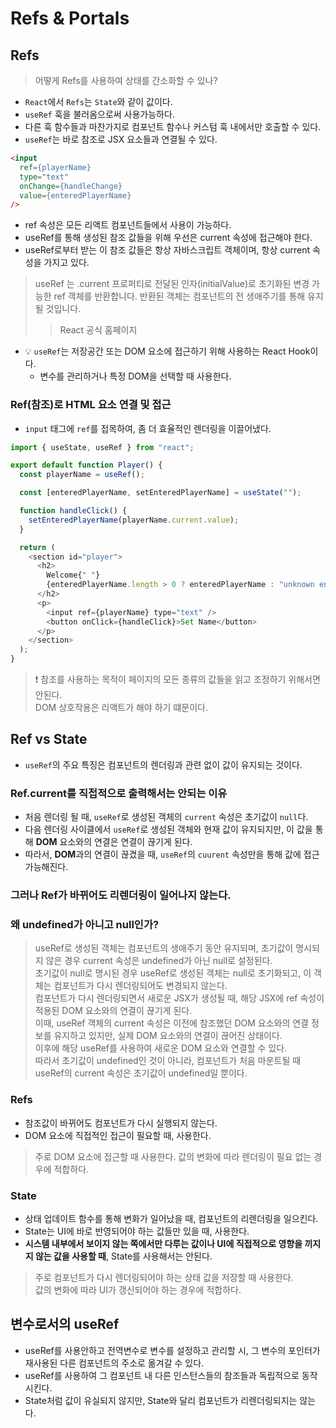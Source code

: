 # Refs & Portals

## Refs

> 어떻게 Refs를 사용하여 상태를 간소화할 수 있나?
- `React`에서 `Refs`는 `State`와 같이 값이다.
- `useRef` 훅을 불러옴으로써 사용가능하다.
- 다른 훅 함수들과 마찬가지로 컴포넌트 함수나 커스텀 훅 내에서만 호출할 수 있다.
- `useRef`는 바로 참조로 JSX 요소들과 연결될 수 있다.
  
```html
<input
  ref={playerName}
  type="text"
  onChange={handleChange}
  value={enteredPlayerName}
/>
```

- ref 속성은 모든 리액트 컴포넌트들에서 사용이 가능하다.
- useRef를 통해 생성된 참조 값들을 위해 우선은 current 속성에 접근해야 한다.
- useRef로부터 받는 이 참조 값들은 항상 자바스크립트 객체이며, 항상 current 속성을 가지고 있다.

> useRef 는 .current 프로퍼티로 전달된 인자(initialValue)로 초기화된 변경 가능한 ref 객체를 반환합니다. 반환된 객체는 컴포넌트의 전 생애주기를 통해 유지될 것입니다.
> > React 공식 홈페이지

- 💡 `useRef`는 저장공간 또는 DOM 요소에 접근하기 위해 사용하는 React Hook이다.
  - 변수를 관리하거나 특정 DOM을 선택할 때 사용한다. 

### Ref(참조)로 HTML 요소 연결 및 접근

- `input` 태그에 `ref`를 접목하여, 좀 더 효율적인 렌더링을 이끌어냈다.

```javascript
import { useState, useRef } from "react";

export default function Player() {
  const playerName = useRef();

  const [enteredPlayerName, setEnteredPlayerName] = useState("");

  function handleClick() {
    setEnteredPlayerName(playerName.current.value);
  }

  return (
    <section id="player">
      <h2>
        Welcome{" "}
        {enteredPlayerName.length > 0 ? enteredPlayerName : "unknown entity"}
      </h2>
      <p>
        <input ref={playerName} type="text" />
        <button onClick={handleClick}>Set Name</button>
      </p>
    </section>
  );
}
```

> ❗ 참조를 사용하는 목적이 페이지의 모든 종류의 값들을 읽고 조정하기 위해서면 안된다. <br/>
> DOM 상호작용은 리액트가 해야 하기 떄문이다.

## Ref vs State

- `useRef`의 주요 특징은 컴포넌트의 렌더링과 관련 없이 값이 유지되는 것이다.
  
### Ref.current를 직접적으로 출력해서는 안되는 이유 

- 처음 렌더링 될 때, `useRef`로 생성된 객체의 `current` 속성은 초기값이 `null`다.
- 다음 렌더링 사이클에서 `useRef`로 생성된 객체와 현재 값이 유지되지만, 이 값을 통해 **DOM** 요소와의 연결은 연결이 끊기게 된다.
- 따라서, **DOM**과의 연결이 끊겼을 때, `useRef`의 `cuurent` 속성만을 통해 값에 접근 가능해진다.

### 그러나 Ref가 바뀌어도 리렌더링이 일어나지 않는다.

### 왜 undefined가 아니고 null인가?

> useRef로 생성된 객체는 컴포넌트의 생애주기 동안 유지되며, 초기값이 명시되지 않은 경우 current 속성은 undefined가 아닌 null로 설정된다. <br/>
> 초기값이 null로 명시된 경우 useRef로 생성된 객체는 null로 초기화되고, 이 객체는 컴포넌트가 다시 렌더링되어도 변경되지 않는다.<br/>
> 컴포넌트가 다시 렌더링되면서 새로운 JSX가 생성될 때, 해당 JSX에 ref 속성이 적용된 DOM 요소와의 연결이 끊기게 된다.<br/>
> 이때, useRef 객체의 current 속성은 이전에 참조했던 DOM 요소와의 연결 정보를 유지하고 있지만, 실제 DOM 요소와의 연결이 끊어진 상태이다.<br/>
> 이후에 해당 useRef를 사용하여 새로운 DOM 요소와 연결할 수 있다.<br/>
> 따라서 초기값이 undefined인 것이 아니라, 컴포넌트가 처음 마운트될 때 useRef의 current 속성은 초기값이 undefined일 뿐이다.<br/>



### Refs

- 참조값이 바뀌어도 컴포넌트가 다시 실행되지 않는다.
- DOM 요소에 직접적인 접근이 필요할 때, 사용한다.

> 주로 DOM 요소에 접근할 때 사용한다. 값의 변화에 따라 렌더링이 필요 없는 경우에 적합하다.

### State

- 상태 업데이트 함수를 통해 변화가 일어났을 때, 컴포넌트의 리렌더링을 일으킨다.
- State는 UI에 바로 반영되어야 하는 값들만 있을 때, 사용한다.
- **시스템 내부에서 보이지 않는 쪽에서만 다루는 값이나 UI에 직접적으로 영향을 끼지지 않는 값을 사용할 때**, State를 사용해서는 안된다.

> 주로 컴포넌트가 다시 렌더링되어야 하는 상태 값을 저장할 때 사용한다. <br/>
> 값의 변화에 따라 UI가 갱신되어야 하는 경우에 적합하다.


## 변수로서의 useRef

- useRef를 사용안하고 전역변수로 변수를 설정하고 관리할 시, 그 변수의 포인터가 재사용된 다른 컴포넌트의 주소로 옮겨갈 수 있다.
- useRef를 사용하여 그 컴포넌트 내 다른 인스턴스들의 참조들과 독립적으로 동작시킨다.
- State처럼 값이 유실되지 않지만, State와 달리 컴포넌트가 리렌더링되지는 않는다.






